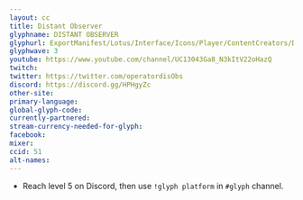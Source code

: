 ```yaml
---
layout: cc
title: Distant Observer
glyphname: DISTANT OBSERVER
glyphurl: ExportManifest/Lotus/Interface/Icons/Player/ContentCreators/DistantObserver.png
glyphwave: 3
youtube: https://www.youtube.com/channel/UC13043Ga8_N3kItV22oHazQ
twitch:
twitter: https://twitter.com/operatordisObs
discord: https://discord.gg/HPHgyZc
other-site:
primary-language:
global-glyph-code:
currently-partnered:
stream-currency-needed-for-glyph:
facebook:
mixer:
ccid: 51
alt-names:
---
```

* Reach level 5 on Discord, then use `!glyph platform` in `#glyph` channel.
